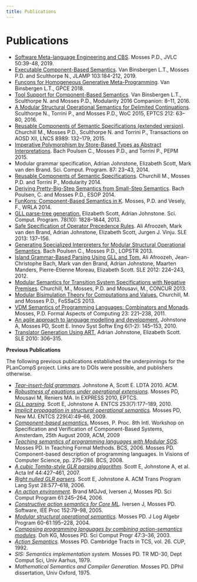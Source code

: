 ```yaml
---
title: Publications
---
```


# Publications

- [Software Meta-language Engineering and CBS](https://plancomps.csle.cs.rhul.ac.uk/jvlc2019/). Mosses P.D., JVLC 50:39-48, 2019.
- [Executable Component-Based Semantics](https://plancomps.csle.cs.rhul.ac.uk/jlamp2019/). Van Binsbergen L.T., Mosses P.D. and Sculthorpe N., JLAMP 103:184-212, 2019.
- [Funcons for Homogeneous Generative Meta-Programming](https://plancomps.csle.cs.rhul.ac.uk/funcons-for-hgmp/). Van Binsbergen L.T., GPCE 2018.
- [Tool Support for Component-Based Semantics](https://plancomps.csle.cs.rhul.ac.uk/modularity2016/). Van Binsbergen L.T., Sculthorpe N. and Mosses P.D., Modularity 2016 Companion: 8–11, 2016.
- [A Modular Structural Operational Semantics for Delimited Continuations](https://plancomps.csle.cs.rhul.ac.uk/WoC2016/). Sculthorpe N., Torrini P., and Mosses P.D., WoC 2015, EPTCS 212: 63–80, 2016.
- [Reusable Components of Semantic Specifications (extended version)](https://plancomps.csle.cs.rhul.ac.uk/taosd2015/). Churchill M., Mosses P.D., Sculthorpe N. and Torrini P., Transactions on AOSD XII, LNCS 8989: 132–179, 2015.
- [Imperative Polymorphism by Store-Based Types as Abstract Interpretations](https://plancomps.csle.cs.rhul.ac.uk/pepm2015/). Bach Poulsen C., Mosses P.D., and Torrini P., PEPM 2015.
- Modular grammar specification, Adrian Johnstone, Elizabeth Scott, Mark van den Brand. Sci. Comput. Program. 87: 23–43, 2014.
- [Reusable Components of Semantic Specifications](https://plancomps.csle.cs.rhul.ac.uk/churchill2014/). Churchill M., Mosses P.D. and Torrini P., Modularity 2014.
- [Deriving Pretty-Big-Step Semantics from Small-Step Semantics](https://plancomps.csle.cs.rhul.ac.uk/bachpoulsen2014a/). Bach Poulsen, C. and Mosses P.D., ESOP 2014.
- [FunKons: Component-Based Semantics in K](https://plancomps.csle.cs.rhul.ac.uk/funkons-component-based-semantics-in-k/). Mosses, P.D. and Vesely, F., WRLA 2014.
- [GLL parse-tree generation.](http://dl.acm.org/citation.cfm?id=2503980) Elizabeth Scott, Adrian Johnstone. Sci. Comput. Program. 78(10): 1828–1844, 2013.
- [Safe Specification of Operator Precedence Rules](http://homepages.cwi.nl/~jurgenv/papers/SLE2013-1.pdf). Ali Afroozeh, Mark van den Brand, Adrian Johnstone, Elizabeth Scott, Jurgen J. Vinju. SLE 2013: 137–156.
- [Generating Specialized Interpreters for Modular Structural Operational Semantics](https://plancomps.csle.cs.rhul.ac.uk/lopstr2013/). Bach Poulsen C., Mosses P.D., LOPSTR 2013.
- [Island Grammar-Based Parsing Using GLL and Tom.](http://hal.inria.fr/hal-00722878) Ali Afroozeh, Jean-Christophe Bach, Mark van den Brand, Adrian Johnstone, Maarten Manders, Pierre-Etienne Moreau, Elizabeth Scott. SLE 2012: 224–243, 2012.
- [Modular Semantics for Transition System Specifications with Negative Premises](https://plancomps.csle.cs.rhul.ac.uk/churchill2013c/). Churchill, M., Mosses, P.D. and Mousavi, M., CONCUR 2013.
- [Modular Bisimulation Theory for Computations and Values.](https://plancomps.csle.cs.rhul.ac.uk/churchill2013a/) Churchill, M. and Mosses P.D.,  FoSSaCS 2013.
- [VDM Semantics of Programming Languages: Combinators and Monads](http://dx.doi.org/10.1007/s00165-009-0145-4). Mosses, P.D. Formal Aspects of Computing 23: 221–238, 2011.
- [An agile approach to language modelling and development.](http://dx.doi.org/10.1007/s11334-009-0111-6) Johnstone A, Mosses PD, Scott E. Innov Syst Softw Eng 6(1-2): 145–153, 2010.
- [Translator Generation Using ART](http://dl.acm.org/citation.cfm?id=1964599), Adrian Johnstone, Elizabeth Scott. SLE 2010: 306–315.

**Previous Publications**

The following previous publications established the underpinnings for the PLanCompS project. Links are to DOIs were possible, and publishers otherwise.

- *[Tear-insert-fold grammars](http://dx.doi.org/10.1145/1868281.1868287).* Johnstone A, Scott E.  LDTA 2010. ACM.
- *[Robustness of equations under operational extensions](http://dx.doi.org/10.4204/EPTCS.41.8).* Mosses PD, Mousavi M, Reniers MA. In EXPRESS 2010, EPTCS.
- *[GLL parsing](http://dx.doi.org/10.1016/j.entcs.2010.08.041).* Scott E, Johnstone A. ENTCS 253(7):177–189, 2010.
- *[Implicit propagation in structural operational semantics](http://dx.doi.org/10.1016/j.entcs.2009.07.073).* Mosses PD, New MJ. ENTCS 229(4):49–66, 2009.
- *[Component-based semantics.](http://dx.doi.org/10.1145/1596486.1596489)* Mosses, P. Proc. 8th Intl. Workshop on Specification and Verification of Component-Based Systems, Amsterdam, 25th August 2009, ACM, 2009
- *[Teaching semantics of programming languages with Modular SOS](http://dl.acm.org/citation.cfm?id=2228206.2228218).* Mosses PD.  In Teaching Formal Methods. BCS, 2006. Mosses PD. Component-based description of programming languages. In Visions of Computer Science, pp. 275–286. BCS, 2008.
- *[A cubic Tomita-style GLR parsing algorithm](http://dx.doi.org/10.1007/s00236-007-0054-z).*  Scott E, Johnstone A, et al. Acta Inf 44:427–461, 2007.
- *[Right nulled GLR parsers](http://dx.doi.org/10.1145/1146809.1146810).* Scott E, Johnstone A. ACM Trans Program Lang Syst 28:577–618, 2006.
- *[An action environment](http://dx.doi.org/10.1016/j.scico.2006.04.005).* Brand MGJvd, Iversen J, Mosses PD.  Sci Comput Program 61:245–264, 2006.
- *[Constructive action semantics for Core ML](http://dx.doi.org/10.1049/ip-sen:20041182).* Iversen J, Mosses PD.  Software, IEE Proc 152:79–98, 2005.
- *[Modular structural operational semantics](http://dx.doi.org/10.1049/ip-sen:20041182).*  Mosses PD. J Log Algebr Program 60-61:195–228, 2004.
- *[Composing programming languages by combining action-semantics modules](http://dx.doi.org/10.1016/S1571-0661(04)80922-8).* Doh KG, Mosses PD. Sci Comput Progr 47:3–36, 2003.
- *[Action Semantics](http://www.cambridge.org/gb/knowledge/isbn/item1157781/?site_locale=en_GB).* Mosses PD.  Cambridge Tracts in TCS, vol. 26. CUP, 1992.
- *SIS: Semantics implementation system.* Mosses PD.  TR MD-30, Dept Comput Sci, Univ Aarhus, 1979.
- *Mathematical Semantics and Compiler Generation.* Mosses PD.  DPhil dissertation, Univ Oxford, 1975.
